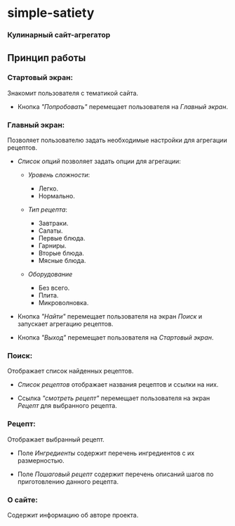 # simple-satiety

### Кулинарный сайт-агрегатор

## Принцип работы

### **Стартовый экран:**

Знакомит пользователя с тематикой сайта.

- Кнопка *"Попробовать"* перемещает пользователя на *Главный экран*.

### **Главный экран:**

Позволяет пользователю задать необходимые настройки для агрегации рецептов.

- *Список опций* позволяет задать опции для агрегации:
  - *Уровень сложности*:
    - Легко.
    - Нормально.
  
  - *Тип рецепта*:
    - Завтраки.
    - Салаты.
    - Первые блюда.
    - Гарниры.
    - Вторые блюда.
    - Мясные блюда.
  
  - *Оборудование*
    - Без всего.
    - Плита.
    - Микроволновка.
    
- Кнопка *"Найти"* перемещает пользователя на экран *Поиск* и запускает агрегацию рецептов.

- Кнопка *"Выход"* перемещает пользователя на *Стартовый экран*.

### **Поиск:**

Отображает список найденных рецептов.

- *Список рецептов* отображает названия рецептов и ссылки на них.

- Ссылка *"смотреть рецепт"* перемещает пользователя на экран *Рецепт* для выбранного рецепта.

### **Рецепт:**

Отображает выбранный рецепт.

- Поле *Ингредиенты* содержит перечень ингредиентов с их размерностью.

- Поле *Пошаговый рецепт* содержит перечень описаний шагов по приготовлению данного рецепта.

### **О сайте:**

Содержит информацию об авторе проекта.
